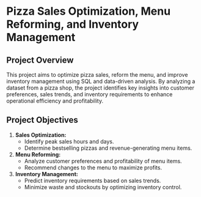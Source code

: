 # Pizza Sales Optimization, Menu Reforming, and Inventory Management

## Project Overview
This project aims to optimize pizza sales, reform the menu, and improve inventory management using SQL and data-driven analysis. By analyzing a dataset from a pizza shop, the project identifies key insights into customer preferences, sales trends, and inventory requirements to enhance operational efficiency and profitability.

## Project Objectives
1. **Sales Optimization:**
    - Identify peak sales hours and days.
    - Determine bestselling pizzas and revenue-generating menu items.
2. **Menu Reforming:**
    - Analyze customer preferences and profitability of menu items.
    - Recommend changes to the menu to maximize profits.
3. **Inventory Management:**
    - Predict inventory requirements based on sales trends.
    - Minimize waste and stockouts by optimizing inventory control.
